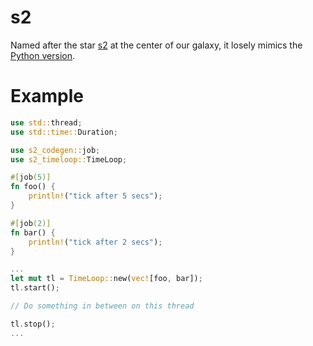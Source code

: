 # s2
Named after the star [s2](https://en.wikipedia.org/wiki/S2_(star)) at the center of our galaxy, it losely mimics the [Python version](https://github.com/sankalpjonn/timeloop).

# Example
```Rust
use std::thread;
use std::time::Duration;

use s2_codegen::job;
use s2_timeloop::TimeLoop;

#[job(5)]
fn foo() {
    println!("tick after 5 secs");
}

#[job(2)]
fn bar() {
    println!("tick after 2 secs");
}

...
let mut tl = TimeLoop::new(vec![foo, bar]);
tl.start();

// Do something in between on this thread

tl.stop();
...
```

